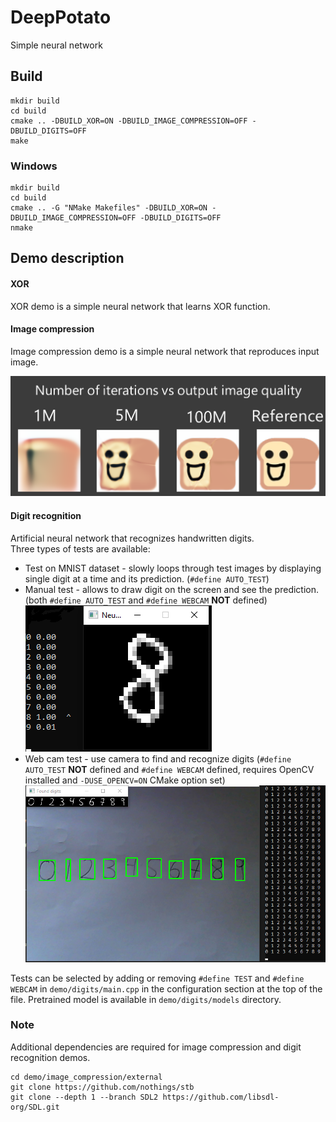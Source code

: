 # DeepPotato
Simple neural network

## Build
```
mkdir build
cd build
cmake .. -DBUILD_XOR=ON -DBUILD_IMAGE_COMPRESSION=OFF -DBUILD_DIGITS=OFF
make
```
### Windows
```
mkdir build
cd build
cmake .. -G "NMake Makefiles" -DBUILD_XOR=ON -DBUILD_IMAGE_COMPRESSION=OFF -DBUILD_DIGITS=OFF
nmake
```
## Demo description

#### XOR
XOR demo is a simple neural network that learns XOR function.

#### Image compression
Image compression demo is a simple neural network that reproduces input image.   

![Image compression](readme/image_replication.png)

#### Digit recognition
Artificial neural network that recognizes handwritten digits.  
Three types of tests are available:
* Test on MNIST dataset - slowly loops through test images by displaying single digit at a time and its prediction. (```#define AUTO_TEST```)	
* Manual test - allows to draw digit on the screen and see the prediction. (both ```#define AUTO_TEST``` and ```#define WEBCAM``` **NOT** defined)
![Canvas digit recognition](readme/CanvasDigitRecognition.png)
* Web cam test - use camera to find and recognize digits (```#define AUTO_TEST``` **NOT** defined and ```#define WEBCAM``` defined, requires OpenCV installed and ```-DUSE_OPENCV=ON``` CMake option set)				
![Digit recognition](readme/WebCamDigitRecognition.png)

Tests can be selected by adding or removing ```#define TEST``` and ```#define WEBCAM``` in ```demo/digits/main.cpp``` in the configuration section at the top of the file.
Pretrained model is available in ```demo/digits/models``` directory.
### Note
Additional dependencies are required for image compression and digit recognition demos.
```
cd demo/image_compression/external
git clone https://github.com/nothings/stb
git clone --depth 1 --branch SDL2 https://github.com/libsdl-org/SDL.git
```
